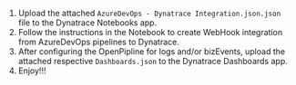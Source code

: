 1. Upload the attached `AzureDevOps - Dynatrace Integration.json.json` file to the Dynatrace Notebooks app. 
2. Follow the instructions in the Notebook to create WebHook integration from AzureDevOps pipelines to Dynatrace.
3. After configuring the OpenPipline for logs and/or bizEvents, upload the attached respective `Dashboards.json` to the Dynatrace Dashboards app. 
4. Enjoy!!!
